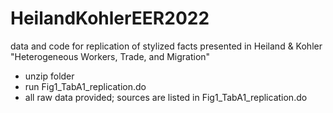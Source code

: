 # HeilandKohlerEER2022
data and code for replication of stylized facts presented in Heiland &amp; Kohler "Heterogeneous Workers, Trade, and Migration"
- unzip folder
- run Fig1_TabA1_replication.do
- all raw data provided; sources are listed in Fig1_TabA1_replication.do
